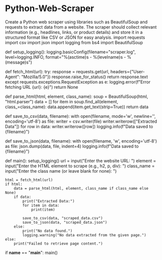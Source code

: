 # Python-Web-Scraper
Create a Python web scraper using libraries such as BeautifulSoup and requests to extract data from a website. The scraper should collect relevant information (e.g., headlines, links, or product details) and store it in a structured format like CSV or JSON for easy analysis. 
import requests
import csv
import json
import logging
from bs4 import BeautifulSoup

def setup_logging():
    logging.basicConfig(filename="scraper.log", level=logging.INFO,
                        format="%(asctime)s - %(levelname)s - %(message)s")

def fetch_html(url):
    try:
        response = requests.get(url, headers={"User-Agent": "Mozilla/5.0"})
        response.raise_for_status()
        return response.text
    except requests.exceptions.RequestException as e:
        logging.error(f"Error fetching URL {url}: {e}")
        return None

def parse_html(html, element, class_name):
    soup = BeautifulSoup(html, "html.parser")
    data = []
    for item in soup.find_all(element, class_=class_name):
        data.append(item.get_text(strip=True))
    return data

def save_to_csv(data, filename):
    with open(filename, mode='w', newline='', encoding='utf-8') as file:
        writer = csv.writer(file)
        writer.writerow(["Extracted Data"])
        for row in data:
            writer.writerow([row])
    logging.info(f"Data saved to {filename}")

def save_to_json(data, filename):
    with open(filename, 'w', encoding='utf-8') as file:
        json.dump(data, file, indent=4)
    logging.info(f"Data saved to {filename}")

def main():
    setup_logging()
    url = input("Enter the website URL: ")
    element = input("Enter the HTML element to scrape (e.g., h2, p, div): ")
    class_name = input("Enter the class name (or leave blank for none): ")
    
    html = fetch_html(url)
    if html:
        data = parse_html(html, element, class_name if class_name else None)
        if data:
            print("Extracted Data:")
            for item in data:
                print(item)
            
            save_to_csv(data, "scraped_data.csv")
            save_to_json(data, "scraped_data.json")
        else:
            print("No data found.")
            logging.warning("No data extracted from the given page.")
    else:
        print("Failed to retrieve page content.")

if __name__ == "__main__":
    main()


